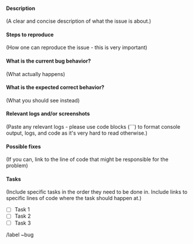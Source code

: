 #### Description
(A clear and concise description of what the issue is about.)

#### Steps to reproduce
(How one can reproduce the issue - this is very important)

#### What is the current bug behavior?
(What actually happens)

#### What is the expected correct behavior?
(What you should see instead)

#### Relevant logs and/or screenshots
(Paste any relevant logs - please use code blocks (```) to format console output,
logs, and code as it's very hard to read otherwise.)

#### Possible fixes
(If you can, link to the line of code that might be responsible for the problem)

#### Tasks
(Include specific tasks in the order they need to be done in. Include links to specific lines of code where the task should happen at.)
- [ ] Task 1
- [ ] Task 2
- [ ] Task 3

/label ~bug
